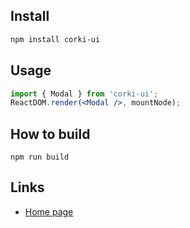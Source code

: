 ## Install

```bash
npm install corki-ui
```

## Usage

```jsx
import { Modal } from 'corki-ui';
ReactDOM.render(<Modal />, mountNode);
```

## How to build
```npm run build ```

## Links

- [Home page](https://downfuture.com/)
